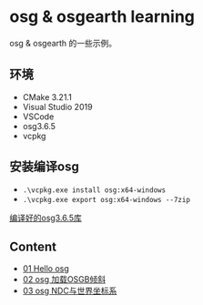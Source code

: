 # osg & osgearth learning

osg & osgearth 的一些示例。

## 环境

- CMake 3.21.1
- Visual Studio 2019
- VSCode
- osg3.6.5
- vcpkg

## 安装编译osg

- `.\vcpkg.exe install osg:x64-windows`
- `.\vcpkg.exe export osg:x64-windows --7zip`

[编译好的osg3.6.5库](https://pan.baidu.com/s/1fCgsFzuM5w0jAaY-iMLT9w?pwd=s985)

## Content

- [01 Hello osg](learn_osg_01/readme.md)
- [02 osg 加载OSGB倾斜](learn_osg_02/readme.md)
- [03 osg NDC与世界坐标系](learn_osg_03/readme.md)